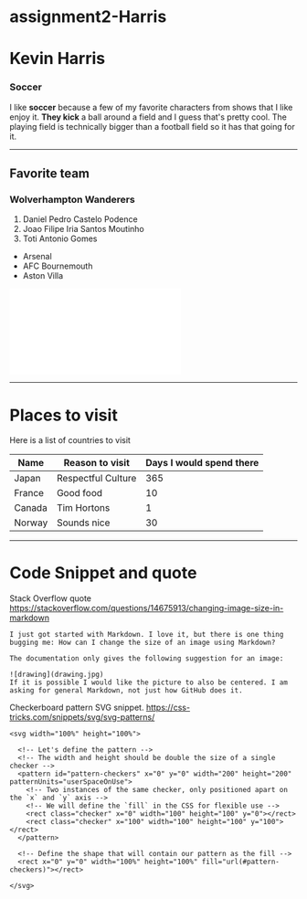 # assignment2-Harris

# Kevin Harris

### Soccer  
I like **soccer** because a few of my favorite characters from shows that I like enjoy it. **They kick** a ball around a field and I guess that's pretty cool. The playing field is technically bigger than a football field so it has that going for it.

---

## Favorite team

### Wolverhampton Wanderers
1. Daniel Pedro Castelo Podence
2. Joao Filipe Iria Santos Moutinho
3. Toti Antonio Gomes

* Arsenal
* AFC Bournemouth
* Aston Villa

![About Me Page](AboutMe.md)

---

# Places to visit
Here is a list of countries to visit

|Name   | Reason to visit | Days I would spend there|
|---| --- | --- |
|Japan  | Respectful Culture | 365 |
| France | Good food | 10 |
| Canada | Tim Hortons | 1 |
| Norway | Sounds nice | 30 |

-------

# Code Snippet and quote

Stack Overflow quote <https://stackoverflow.com/questions/14675913/changing-image-size-in-markdown>
~~~
I just got started with Markdown. I love it, but there is one thing bugging me: How can I change the size of an image using Markdown?

The documentation only gives the following suggestion for an image:

![drawing](drawing.jpg)
If it is possible I would like the picture to also be centered. I am asking for general Markdown, not just how GitHub does it.
~~~

Checkerboard pattern SVG snippet. <https://css-tricks.com/snippets/svg/svg-patterns/>
```
<svg width="100%" height="100%">
    
  <!-- Let's define the pattern -->
  <!-- The width and height should be double the size of a single checker -->
  <pattern id="pattern-checkers" x="0" y="0" width="200" height="200" patternUnits="userSpaceOnUse">
    <!-- Two instances of the same checker, only positioned apart on the `x` and `y` axis -->
    <!-- We will define the `fill` in the CSS for flexible use -->
    <rect class="checker" x="0" width="100" height="100" y="0"></rect>
    <rect class="checker" x="100" width="100" height="100" y="100"></rect>
  </pattern>
  
  <!-- Define the shape that will contain our pattern as the fill -->
  <rect x="0" y="0" width="100%" height="100%" fill="url(#pattern-checkers)"></rect>
  
</svg>
```


